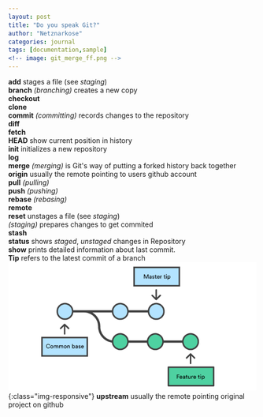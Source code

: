 ```yaml
---
layout: post
title: "Do you speak Git?"
author: "Netznarkose"
categories: journal
tags: [documentation,sample]
<!-- image: git_merge_ff.png -->
---
```

**add** stages a file (see *staging*)  
**branch** *(branching)* creates a new copy  
**checkout**   
**clone**  
**commit** *(committing)* records changes to the repository  
**diff**   
**fetch**  
**HEAD** show current position in history  
**init** initializes a new repository   
**log**  
**merge** *(merging)* is Git's way of putting a forked history back together  
**origin** usually the remote pointing to users github account   
**pull** *(pulling)*  
**push** *(pushing)*  
**rebase** *(rebasing)*  
**remote**  
**reset** unstages a file (see *staging*)  
*(staging)* prepares changes to get commited  
**stash**   
**status** shows *staged*, *unstaged* changes in Repository  
**show** prints detailed information about last commit.  
**Tip** refers to the latest commit of a branch  
![image-title-here](/assets/img/tip_of_branch.png){:class="img-responsive"}
**upstream** usually the remote pointing original project on github   

